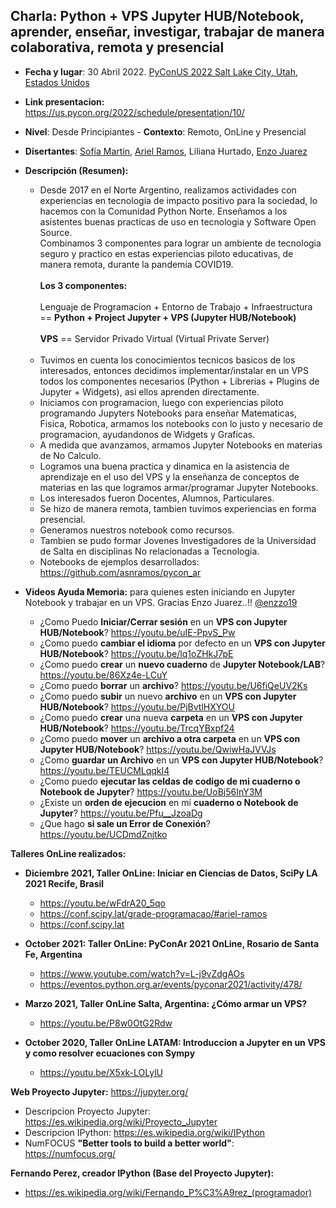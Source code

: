 ## Charla: Python + VPS Jupyter HUB/Notebook, aprender, enseñar, investigar, trabajar de manera colaborativa, remota y presencial
* **Fecha y lugar**: 30 Abril 2022. [PyConUS 2022 Salt Lake City, Utah, Estados Unidos](https://us.pycon.org/2022)
* **Link presentacion:** https://us.pycon.org/2022/schedule/presentation/10/
* **Nivel**: Desde Principiantes  - **Contexto**: Remoto, OnLine y Presencial
* **Disertantes**: [Sofía Martin](https://github.com/entrerrianas), [Ariel Ramos](https://github.com/asnramos), Liliana Hurtado, [Enzo Juarez](https://github.com/enzzo19/)
* **Descripción (Resumen):** 

  - Desde 2017 en el Norte Argentino, realizamos actividades con experiencias en tecnologia de impacto positivo para la sociedad, lo hacemos con la Comunidad Python Norte. Enseñamos a los asistentes buenas practicas de uso en tecnologia y Software Open Source.<br>
Combinamos 3 componentes para lograr un ambiente de tecnologia seguro y practico en estas experiencias piloto educativas, de manera remota, durante la pandemia COVID19.<br><br>
**Los 3 componentes:**
<br><br>
Lenguaje de Programacion + Entorno de Trabajo + Infraestructura == **Python + Project Jupyter + VPS (Jupyter HUB/Notebook)**
<br><br>
**VPS** == Servidor Privado Virtual (Virtual Private Server)
<br><br>
  - Tuvimos en cuenta los conocimientos tecnicos basicos de los interesados, entonces decidimos implementar/instalar en un VPS todos los componentes necesarios (Python + Librerias + Plugins de Jupyter + Widgets), asi ellos aprenden directamente.<br>
  - Iniciamos con programacion, luego con experiencias piloto programando Jupyters Notebooks para enseñar Matematicas, Fisica, Robotica, armamos los notebooks con lo justo y necesario de programacion, ayudandonos de Widgets y Graficas.<br>
  - A medida que avanzamos, armamos Jupyter Notebooks en materias de No Calculo.<br>
  - Logramos una buena practica y dinamica en la asistencia de aprendizaje en el uso del VPS y la enseñanza de conceptos de materias en las que logramos armar/programar Jupyter Notebooks.<br>
  - Los interesados fueron Docentes, Alumnos, Particulares.<br>
  - Se hizo de manera remota, tambien tuvimos experiencias en forma presencial.<br>
  - Generamos nuestros notebook como recursos.<br>
  - Tambien se pudo formar Jovenes Investigadores de la Universidad de Salta en disciplinas No relacionadas a Tecnologia.<br>
  - Notebooks de ejemplos desarrollados: https://github.com/asnramos/pycon_ar

* **Videos Ayuda Memoria:** para quienes esten iniciando en Jupyter Notebook y trabajar en un VPS. Gracias Enzo Juarez..!! [@enzzo19](https://github.com/enzzo19/)

  - ¿Como Puedo **Iniciar/Cerrar sesión** en un **VPS con Jupyter HUB/Notebook**? https://youtu.be/uIE-PpvS_Pw
  - ¿Como puedo **cambiar el idioma** por defecto en un **VPS con Jupyter HUB/Notebook**? https://youtu.be/lq1oZHkJ7pE
  - ¿Como puedo **crear** un **nuevo cuaderno** de **Jupyter Notebook/LAB**? https://youtu.be/86Xz4e-LCuY
  - ¿Como puedo **borrar** un **archivo**? https://youtu.be/U6fiQeUV2Ks
  - ¿Como puedo **subir** un nuevo **archivo** en un **VPS con Jupyter HUB/Notebook**? https://youtu.be/PjBvtlHXYOU
  - ¿Como puedo **crear** una nueva **carpeta** en un **VPS con Jupyter HUB/Notebook**? https://youtu.be/TrcqYBxpf24
  - ¿Como puedo **mover** un **archivo a otra carpeta** en un **VPS con Jupyter HUB/Notebook**? https://youtu.be/QwiwHaJVVJs
  - ¿Como **guardar un Archivo** en un **VPS con Jupyter HUB/Notebook**? https://youtu.be/TEUCMLqqkI4
  - ¿Como puedo **ejecutar las celdas de codigo de mi cuaderno o Notebook de Jupyter**? https://youtu.be/UoBj56InY3M
  - ¿Existe un **orden de ejecucion** en mi **cuaderno o Notebook de Jupyter**? https://youtu.be/Pfu__JzoaDg
  - ¿Que hago **si sale un Error de Conexión**?  https://youtu.be/UCDmdZnjtko

**Talleres OnLine realizados:**

* **Diciembre 2021, Taller OnLine: Iniciar en Ciencias de Datos, SciPy LA 2021 Recife, Brasil**
  - https://youtu.be/wFdrA20_5qo
  - https://conf.scipy.lat/grade-programacao/#ariel-ramos
  - https://conf.scipy.lat

* **October 2021: Taller OnLine: PyConAr 2021 OnLine, Rosario de Santa Fe, Argentina**
  - https://www.youtube.com/watch?v=L-j9vZdgAOs
  - https://eventos.python.org.ar/events/pyconar2021/activity/478/

* **Marzo 2021, Taller OnLine Salta, Argentina: ¿Cómo armar un VPS?** 
  - https://youtu.be/P8w0OtG2Rdw

* **October 2020, Taller OnLine LATAM: Introduccion a Jupyter en un VPS y como resolver ecuaciones con Sympy**
  - https://youtu.be/X5xk-LOLylU

**Web Proyecto Jupyter:** https://jupyter.org/
* Descripcion Proyecto Jupyter: https://es.wikipedia.org/wiki/Proyecto_Jupyter
* Descripcion IPython: https://es.wikipedia.org/wiki/IPython
* NumFOCUS **"Better tools to build a better world"**: https://numfocus.org/

**Fernando Perez, creador IPython (Base del Proyecto Jupyter):**
* https://es.wikipedia.org/wiki/Fernando_P%C3%A9rez_(programador)
